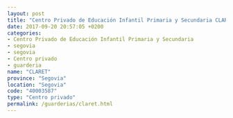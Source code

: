 ```yaml
---
layout: post
title: "Centro Privado de Educación Infantil Primaria y Secundaria CLARET"
date: 2017-09-20 20:57:05 +0200
categories:
- Centro Privado de Educación Infantil Primaria y Secundaria
- segovia
- segovia
- Centro privado
- guarderia
name: "CLARET"
province: "Segovia"
location: "Segovia"
code: "40003587"
type: "Centro privado"
permalink: /guarderias/claret.html
---
```

